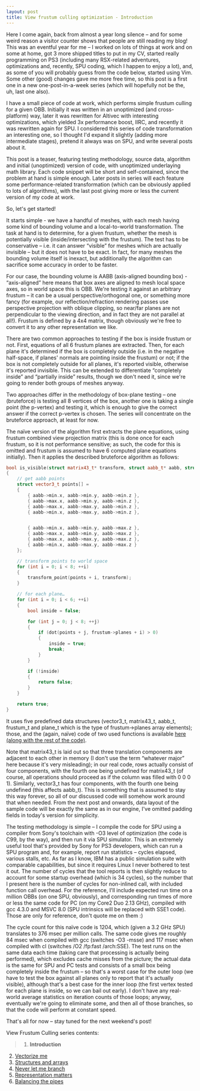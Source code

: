 ```yaml
---
layout: post
title: View frustum culling optimization - Introduction
---
```


Here I come again, back from almost a year long silence – and for some weird reason a visitor counter shows that people are still reading my blog! This was an eventful year for me – I worked on lots of things at work and on some at home, got 3 more shipped titles to put in my CV, started really programming on PS3 (including many RSX-related adventures, optimizations and, recently, SPU coding, which I happen to enjoy a lot), and, as some of you will probably guess from the code below, started using Vim. Some other (good) changes gave me more free time, so this post is a first one in a new one-post-in-a-week series (which will hopefully not be the, uh, last one also).

I have a small piece of code at work, which performs simple frustum culling for a given OBB. Initially it was written in an unoptimized (and cross-platform) way, later it was rewritten for Altivec with interesting optimizations, which yielded 3x performance boost, IIRC, and recently it was rewritten again for SPU. I considered this series of code transformation an interesting one, so I thought I'd expand it slightly (adding more intermediate stages), pretend it always was on SPU, and write several posts about it.

This post is a teaser, featuring testing methodology, source data, algorithm and initial (unoptimized) version of code, with unoptimized underlaying math library. Each code snippet will be short and self-contained, since the problem at hand is simple enough. Later posts in series will each feature some performance-related transformation (which can be obviously applied to lots of algorithms), with the last post giving more or less the current version of my code at work.

So, let's get started!

It starts simple - we have a handful of meshes, with each mesh having some kind of bounding volume and a local-to-world transformation. The task at hand is to determine, for a given frustum, whether the mesh is potentially visible (inside/intersecting with the frustum). The test has to be conservative – i.e. it can answer “visible” for meshes which are actually invisible – but it does not have to be exact. In fact, for many meshes the bounding volume itself is inexact, but additionally the algorithm can sacrifice some accuracy in order to be faster.

For our case, the bounding volume is AABB (axis-aligned bounding box) - “axis-aligned” here means that box axes are aligned to mesh local space axes, so in world space this is OBB. We're testing it against an arbitrary frustum – it can be a usual perspective/orthogonal one, or something more fancy (for example, our reflection/refraction rendering passes use perspective projection with oblique clipping, so near/far planes are not perpendicular to the viewing direction, and in fact they are not parallel at all!). Frustum is defined by a 4x4 matrix, though obviously we're free to convert it to any other representation we like.

There are two common approaches to testing if the box is inside frustum or not. First, equations of all 6 frustum planes are extracted. Then, for each plane it's determined if the box is completely outside (i.e. in the negative half-space, if planes' normals are pointing inside the frustum) or not; if the box is not completely outside for all planes, it's reported visible, otherwise it's reported invisible. This can be extended to differentiate “completely inside” and “partially inside” results, though we don't need it, since we're going to render both groups of meshes anyway.

Two approaches differ in the methodology of box-plane testing – one (bruteforce) is testing all 8 vertices of the box, another one is taking a single point (the p-vertex) and testing it, which is enough  to give the correct answer if the correct p-vertex is chosen. The series will concentrate on the bruteforce approach, at least for now.

The naïve version of the algorithm first extracts the plane equations, using frustum combined view projection matrix (this is done once for each frustum, so it is not performance sensitive; as such, the code for this is omitted and frustum is assumed to have 6 computed plane equations initially). Then it applies the described bruteforce algorithm as follows:

```cpp
bool is_visible(struct matrix43_t* transform, struct aabb_t* aabb, struct frustum_t* frustum)
{
    // get aabb points
    struct vector3_t points[] =
    {
        { aabb->min.x, aabb->min.y, aabb->min.z },
        { aabb->max.x, aabb->min.y, aabb->min.z },
        { aabb->max.x, aabb->max.y, aabb->min.z },
        { aabb->min.x, aabb->max.y, aabb->min.z },


        { aabb->min.x, aabb->min.y, aabb->max.z },
        { aabb->max.x, aabb->min.y, aabb->max.z },
        { aabb->max.x, aabb->max.y, aabb->max.z },
        { aabb->min.x, aabb->max.y, aabb->max.z }
    };

    // transform points to world space
    for (int i = 0; i < 8; ++i)
    {
        transform_point(points + i, transform);
    }

    // for each plane…
    for (int i = 0; i < 6; ++i)
    {
        bool inside = false;

        for (int j = 0; j < 8; ++j)
        {
            if (dot(points + j, frustum->planes + i) > 0)
            {
                inside = true;
                break;
            }
        }

        if (!inside)
        {
            return false;
        }
    }

    return true;
}
```

It uses five predefined data structures (vector3_t, matrix43_t, aabb_t, frustum_t and plane_t which is the type of frustum->planes array elements); those, and the (again, naïve) code of two used functions is available [here (along with the rest of the code)](https://gist.github.com/zeux/a3114def35a16ad63e6b).

Note that matrix43_t is laid out so that three translation components are adjacent to each other in memory (I don't use the term “whatever major” here because it's very misleading); in our real code, rows actually consist of four components, with the fourth one being undefined for matrix43_t (of course, all operations should proceed as if the column was filled with 0 0 0 1). Similarly, vector3_t has four components, with the fourth one being undefined (this affects aabb_t). This is something that is assumed to stay this way forever, so all of our discussed code will somehow work around that when needed. From the next post and onwards, data layout of the sample code will be exactly the same as in our engine, I've omitted padding fields in today's version for simplicity.

The testing methodology is simple – I compile the code for SPU using a compiler from Sony's toolchain with -O3 level of optimization (the code is C99, by the way), and then run it via SPU simulator. This is an extremely useful tool that's provided by Sony for PS3 developers, which can run a SPU program and, for example, report run statistics – cycles elapsed, various stalls, etc. As far as I know, IBM has a public simulation suite with comparable capabilities, but since it requires Linux I never bothered to test it out. The number of cycles that the tool reports is then slightly reduce to account for some startup overhead (which is 34 cycles), so the number that I present here is the number of cycles for non-inlined call, with included function call overhead. For the reference, I'll include expected run time on a million OBBs (on one SPU, obviously), and corresponding run times of more or less the same code for PC (on my Core2 Duo 2.13 GHz), compiled with gcc 4.3.0 and MSVC 8.0 (SPU intrinsics will be replaced with SSE1 code). Those are only for reference, don't quote me on them :)

The cycle count for this naïve code is 1204, which (given a 3.2 GHz SPU) translates to 376 msec per million calls. The same code gives me roughly 84 msec when compiled with gcc (switches -O3 -msse) and 117 msec when compiled with cl (switches /O2 /fp:fast /arch:SSE). The test runs on the same data each time (taking care that processing is actually being performed), which excludes cache misses from the picture; the actual data is the same for SPU and PC tests and consists of a small box being completely inside the frustum – so that's a worst case for the outer loop (we have to test the box against all planes only to report that it's actually visible), although that's a best case for the inner loop (the first vertex tested for each plane is inside, so we can bail out early). I don't have any real-world average statistics on iteration counts of those loops; anyway, eventually we're going to eliminate some, and then all of those branches, so that the code will perform at constant speed.

That's all for now – stay tuned for the next weekend's post!

View Frustum Culling series contents:

>1. **Introduction**
2. [Vectorize me](/2009/02/08/view-frustum-culling-optimization-vectorize-me/)
3. [Structures and arrays](/2009/02/15/view-frustum-culling-optimization-structures-and-arrays/)
4. [Never let me branch](/2009/03/01/view-frustum-culling-optimization-never-let-me-branch/)
5. [Representation matters](/2009/03/15/view-frustum-culling-optimization-representation-matters/)
6. [Balancing the pipes](/2010/09/11/view-frustum-culling-optimization-balancing-the-pipes/)

